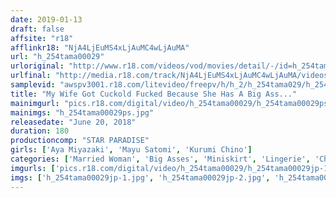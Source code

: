 ```yaml
---
date: 2019-01-13
draft: false
affsite: "r18"
afflinkr18: "NjA4LjEuMS4xLjAuMC4wLjAuMA"
url: "h_254tama00029"
urloriginal: "http://www.r18.com/videos/vod/movies/detail/-/id=h_254tama00029"
urlfinal: "http://media.r18.com/track/NjA4LjEuMS4xLjAuMC4wLjAuMA/videos/vod/movies/detail/-/id=h_254tama00029"
samplevid: "awspv3001.r18.com/litevideo/freepv/h/h_2/h_254tama029/h_254tama029_dmb_w.mp4"
title: "My Wife Got Cuckold Fucked Because She Has A Big Ass..."
mainimgurl: "pics.r18.com/digital/video/h_254tama00029/h_254tama00029ps.jpg"
mainimgs: "h_254tama00029ps.jpg"
releasedate: "June 20, 2018"
duration: 180
productioncomp: "STAR PARADISE"
girls: ['Aya Miyazaki', 'Mayu Satomi', 'Kurumi Chino']
categories: ['Married Woman', 'Big Asses', 'Miniskirt', 'Lingerie', 'Cheating Wife', 'Hi-Def']
imgurls: ['pics.r18.com/digital/video/h_254tama00029/h_254tama00029jp-1.jpg', 'pics.r18.com/digital/video/h_254tama00029/h_254tama00029jp-2.jpg', 'pics.r18.com/digital/video/h_254tama00029/h_254tama00029jp-3.jpg', 'pics.r18.com/digital/video/h_254tama00029/h_254tama00029jp-4.jpg', 'pics.r18.com/digital/video/h_254tama00029/h_254tama00029jp-5.jpg', 'pics.r18.com/digital/video/h_254tama00029/h_254tama00029jp-6.jpg', 'pics.r18.com/digital/video/h_254tama00029/h_254tama00029jp-7.jpg', 'pics.r18.com/digital/video/h_254tama00029/h_254tama00029jp-8.jpg', 'pics.r18.com/digital/video/h_254tama00029/h_254tama00029jp-9.jpg', 'pics.r18.com/digital/video/h_254tama00029/h_254tama00029jp-10.jpg', 'pics.r18.com/digital/video/h_254tama00029/h_254tama00029jp-11.jpg', 'pics.r18.com/digital/video/h_254tama00029/h_254tama00029jp-12.jpg', 'pics.r18.com/digital/video/h_254tama00029/h_254tama00029jp-13.jpg', 'pics.r18.com/digital/video/h_254tama00029/h_254tama00029jp-14.jpg', 'pics.r18.com/digital/video/h_254tama00029/h_254tama00029jp-15.jpg', 'pics.r18.com/digital/video/h_254tama00029/h_254tama00029jp-16.jpg', 'pics.r18.com/digital/video/h_254tama00029/h_254tama00029jp-17.jpg', 'pics.r18.com/digital/video/h_254tama00029/h_254tama00029jp-18.jpg', 'pics.r18.com/digital/video/h_254tama00029/h_254tama00029jp-19.jpg', 'pics.r18.com/digital/video/h_254tama00029/h_254tama00029jp-20.jpg']
imgs: ['h_254tama00029jp-1.jpg', 'h_254tama00029jp-2.jpg', 'h_254tama00029jp-3.jpg', 'h_254tama00029jp-4.jpg', 'h_254tama00029jp-5.jpg', 'h_254tama00029jp-6.jpg', 'h_254tama00029jp-7.jpg', 'h_254tama00029jp-8.jpg', 'h_254tama00029jp-9.jpg', 'h_254tama00029jp-10.jpg', 'h_254tama00029jp-11.jpg', 'h_254tama00029jp-12.jpg', 'h_254tama00029jp-13.jpg', 'h_254tama00029jp-14.jpg', 'h_254tama00029jp-15.jpg', 'h_254tama00029jp-16.jpg', 'h_254tama00029jp-17.jpg', 'h_254tama00029jp-18.jpg', 'h_254tama00029jp-19.jpg', 'h_254tama00029jp-20.jpg']
---
```

